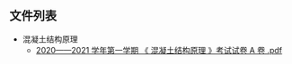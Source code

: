 

## 文件列表

- 混凝土结构原理
    - [2020——2021 学年第一学期 《 混凝土结构原理 》考试试卷 A 卷 .pdf](https://github.com/Open-BJUT/BJUT-Helper/raw/master/./%E6%B7%B7%E5%87%9D%E5%9C%9F%E7%BB%93%E6%9E%84%E5%8E%9F%E7%90%86/2020%E2%80%94%E2%80%942021%20%E5%AD%A6%E5%B9%B4%E7%AC%AC%E4%B8%80%E5%AD%A6%E6%9C%9F%20%E3%80%8A%20%E6%B7%B7%E5%87%9D%E5%9C%9F%E7%BB%93%E6%9E%84%E5%8E%9F%E7%90%86%20%E3%80%8B%E8%80%83%E8%AF%95%E8%AF%95%E5%8D%B7%20A%20%E5%8D%B7%20.pdf)
